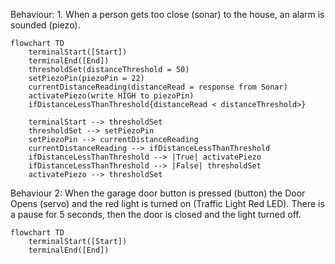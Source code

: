 
Behaviour: 1. When a person gets too close (sonar) to the house, an alarm is sounded (piezo).

```mermaid
flowchart TD
    terminalStart([Start])
    terminalEnd([End])
    thresholdSet(distanceThreshold = 50)
    setPiezoPin(piezoPin = 22)
    currentDistanceReading(distanceRead = response from Sonar)
    activatePiezo(write HIGH to piezoPin)
    ifDistanceLessThanThreshold{distanceRead < distanceThreshold>}

    terminalStart --> thresholdSet
    thresholdSet --> setPiezoPin
    setPiezoPin --> currentDistanceReading
    currentDistanceReading --> ifDistanceLessThanThreshold
    ifDistanceLessThanThreshold --> |True| activatePiezo
    ifDistanceLessThanThreshold --> |False| thresholdSet
    activatePiezo --> thresholdSet
```

Behaviour 2: When the garage door button is pressed (button) the Door Opens (servo) and the red light is turned on (Traffic Light Red LED). There is a pause for 5 seconds, then the door is closed and the light turned off.

```mermaid
flowchart TD
    terminalStart([Start])
    terminalEnd([End])
```